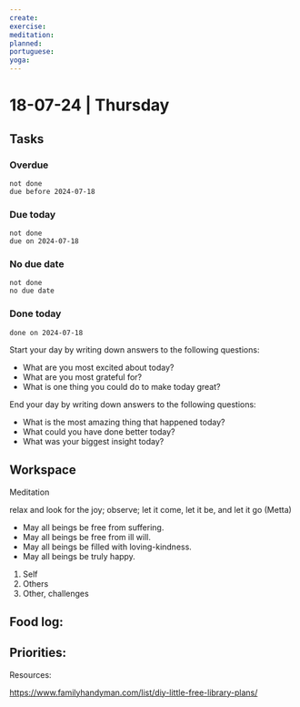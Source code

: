 ```yaml
---
create: 
exercise: 
meditation: 
planned: 
portuguese: 
yoga:
---
```


# 18-07-24 | Thursday

## Tasks
### Overdue
```tasks
not done
due before 2024-07-18
```

### Due today
```tasks
not done
due on 2024-07-18
```

### No due date
```tasks
not done
no due date
```

### Done today
```tasks
done on 2024-07-18
```


Start your day by writing down answers to the following questions:

- What are you most excited about today? 
- What are you most grateful for? 
- What is one thing you could do to make today great?  

End your day by writing down answers to the following questions: 

- What is the most amazing thing that happened today? 
- What could you have done better today? 
- What was your biggest insight today?

## Workspace

Meditation 

relax and look for the joy; observe; let it come, let it be, and let it go
(Metta)
-   May all beings be free from suffering.
-   May all beings be free from ill will.
-   May all beings be filled with loving-kindness.
-   May all beings be truly happy.

1. Self
2. Others
3. Other, challenges

Food log:
- 

Priorities:
- 

Resources:

https://www.familyhandyman.com/list/diy-little-free-library-plans/